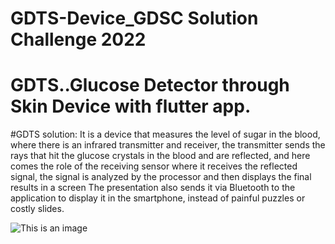 # GDTS-Device_GDSC Solution Challenge 2022

# GDTS..Glucose Detector through Skin Device with flutter app.

#GDTS solution: 
 It is a device that measures the level of sugar in the blood, where there is an infrared transmitter and receiver, the transmitter sends the rays that hit the glucose crystals in the blood and are reflected, and here comes the role of the receiving sensor where it receives the reflected signal, the signal is analyzed by the processor and then displays the final results in a screen The presentation also sends it via Bluetooth to the application to display it in the smartphone, instead of painful puzzles or costly slides.
 
![This is an image]([https://myoctocat.com/assets/images/base-octocat.svg](https://github.com/ul8ziz/GDTS-Device-_GDSC-Solution-Challenge2022/blob/main/Screenshots/1.jpg))

